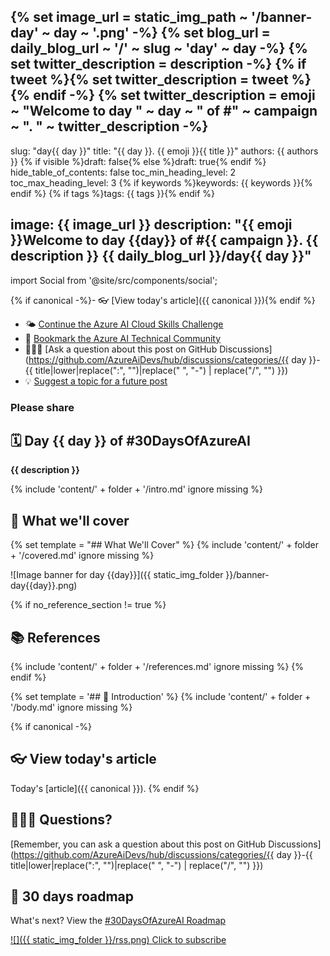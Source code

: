 {% set image_url = static_img_path ~ '/banner-day' ~ day ~ '.png' -%}
{% set blog_url = daily_blog_url ~ '/' ~ slug ~ 'day' ~ day -%}
{% set twitter_description = description -%}
{% if tweet %}{% set twitter_description = tweet %}{% endif -%}
{% set twitter_description = emoji ~ "Welcome to day " ~ day ~ " of #" ~ campaign ~ ". " ~ twitter_description -%}
---
slug: "day{{ day }}"
title: "{{ day }}. {{ emoji }}{{ title }}"
authors: {{ authors }}
{% if visible %}draft: false{% else %}draft: true{% endif %}
hide_table_of_contents: false
toc_min_heading_level: 2
toc_max_heading_level: 3
{% if keywords %}keywords: {{ keywords }}{% endif %}
{% if tags %}tags: {{ tags }}{% endif %}

image: {{ image_url }}
description: "{{ emoji }}Welcome to day {{day}} of #{{ campaign }}. {{ description }} {{ daily_blog_url }}/day{{ day }}"
---

import Social from '@site/src/components/social';

<head>

  <meta name="twitter:url" content="{{ blog_url }}" />
  <meta name="twitter:title" content="{{ title }}" />
  <meta name="twitter:description" content="{{ emoji }}Welcome to day {{day}} of #{{ campaign }}. {{ description }}" />
  <meta name="twitter:image" content="{{ image_url }}" />
  <meta name="twitter:card" content="summary_large_image" />

  <meta property="og:url" content="{{ blog_url }}" />
  <meta property="og:title" content="Welcome to day {{day}} {{ emoji }}{{ title }}" />
  <meta property="og:description" content="{{ description }} {{ blog_url }} {{ social_tags }} {% if social_tag %}{{ social_tag }}{% endif %}" />
  <meta property="og:image" content="{{ image_url }}" />
  <meta property="og:type" content="article" />
  <meta property="og:site_name" content="Azure AI Developer" />

  <link rel="canonical" {% if canonical %}href="{{ canonical }}" {% else %} href="{{ daily_blog_url }}/day{{ day }}" {% endif %} />

</head>

{% if canonical -%}- 👓 [View today's article]({{ canonical }}){% endif %}
- 🌤️ [Continue the Azure AI Cloud Skills Challenge](https://aka.ms/30-days-of-azure-ai-challenge)
- 🏫 [Bookmark the Azure AI Technical Community](https://techcommunity.microsoft.com/t5/artificial-intelligence-and/ct-p/AI)
- 🙋🏾‍♂️ [Ask a question about this post on GitHub Discussions](https://github.com/AzureAiDevs/hub/discussions/categories/{{ day }}-{{ title|lower|replace(":", "")|replace(" ", "-") | replace("/", "") }})
- 💡 [Suggest a topic for a future post](https://github.com/AzureAiDevs/hub/discussions/categories/call-for-content)

### Please share

<Social
    page_url="{{ blog_url }}"
    image_url="{{ image_url }}"
    title="{{ title }}"
    description= "{% if tweet %}{{ emoji}}Day {{ day }} of #{{ campaign }}. {{ tweet }}{% else %}{{ twitter_description }}{% endif %}"
    hashtags="{{ social_tags }}{% if social_tag %},{{ social_tag }}{% endif %}"
    hashtag="#30DaysOfAzureAi"
/>

## 🗓️ Day {{ day }} of #30DaysOfAzureAI

<!-- README
The following description is also used for the tweet. So it should be action oriented and grab attention 
If you update the description, please update the description: in the frontmatter as well.
-->

**{{ description }}**

<!-- README
The following is the intro to the post. It should be a short teaser for the post.
-->

{% include 'content/' + folder + '/intro.md' ignore missing %}

## 🎯 What we'll cover

<!-- README
The following list is the main points of the post. There should be 3-4 main points.
 -->

{% set template = "## What We'll Cover" %}
{% include 'content/' + folder + '/covered.md' ignore missing %}

<!-- 
- Main point 1
- Main point 2
- Main point 3 
- Main point 4
-->

![Image banner for day {{day}}]({{ static_img_folder }}/banner-day{{day}}.png)

<!-- README
Add or update a list relevant references here. These could be links to other blog posts, Microsoft Learn Module, videos, or other resources.
-->

{% if no_reference_section != true %}

## 📚 References

{% include 'content/' + folder + '/references.md' ignore missing %}
{% endif %}

<!-- README
The following is the body of the post. It should be an overview of the post that you are referencing.
See the Learn More section, if you supplied a canonical link, then will be displayed here.
-->

{% set template = '## 🚌 Introduction' %}
{% include 'content/' + folder + '/body.md' ignore missing %}

{% if canonical -%}

## 👓 View today's article

Today's [article]({{ canonical }}).
{% endif %}

## 🙋🏾‍♂️ Questions?

[Remember, you can ask a question about this post on GitHub Discussions](https://github.com/AzureAiDevs/hub/discussions/categories/{{ day }}-{{ title|lower|replace(":", "")|replace(" ", "-") | replace("/", "") }})

## 📍 30 days roadmap

What's next? View the [#30DaysOfAzureAI Roadmap](/hub/roadmap/30days)

[![]({{ static_img_folder }}/rss.png) Click to subscribe](https://azureaidevs.github.io/hub/2023-aia/rss.xml)
